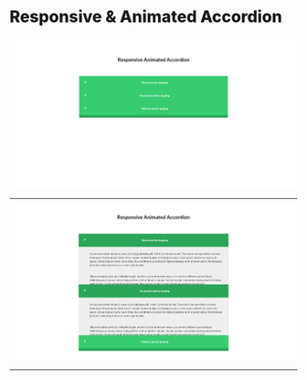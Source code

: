 <h1 style="font-weight: 800;">Responsive & Animated Accordion</h1>

<img src="images/pic1.png">

-------

<img src="images/pic2.png">

-------
